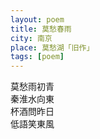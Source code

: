 ```yaml
---
layout: poem
title: 莫愁春雨
city: 南京
place: 莫愁湖「旧作」
tags: [poem]
---
```


莫愁雨初青  
秦淮水向東  
杯酒問昨日  
低語笑東風  